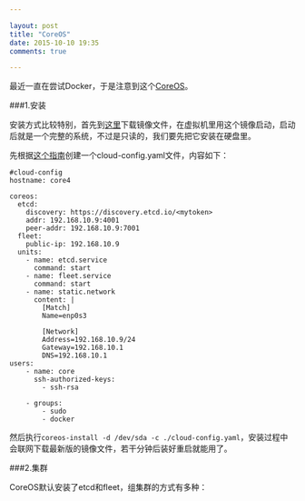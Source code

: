 ```yaml
---

layout: post
title: "CoreOS"
date: 2015-10-10 19:35
comments: true

---
```

最近一直在尝试Docker，于是注意到这个[CoreOS](https://coreos.com)。

###1.安装

安装方式比较特别，首先到[这里](https://coreos.com/os/docs/latest/booting-with-iso.html)下载镜像文件，在虚拟机里用这个镜像启动，启动后就是一个完整的系统，不过是只读的，我们要先把它安装在硬盘里。

先根据[这个指南](https://coreos.com/os/docs/latest/cloud-config.html)创建一个cloud-config.yaml文件，内容如下：


	#cloud-config
	hostname: core4

	coreos:
	  etcd:
	    discovery: https://discovery.etcd.io/<mytoken>
	    addr: 192.168.10.9:4001
	    peer-addr: 192.168.10.9:7001
	  fleet:
	    public-ip: 192.168.10.9
	  units:
	    - name: etcd.service
	      command: start
	    - name: fleet.service
	      command: start
	    - name: static.network
	      content: |
	        [Match]
	        Name=enp0s3

	        [Network]
	        Address=192.168.10.9/24
	        Gateway=192.168.10.1
	        DNS=192.168.10.1
	users: 
	    - name: core
	      ssh-authorized-keys:
	        - ssh-rsa 

	    - groups:
	        - sudo
	        - docker

然后执行`coreos-install -d /dev/sda -c ./cloud-config.yaml`，安装过程中会联网下载最新版的镜像文件，若干分钟后装好重启就能用了。

###2.集群

CoreOS默认安装了etcd和fleet，组集群的方式有多种：